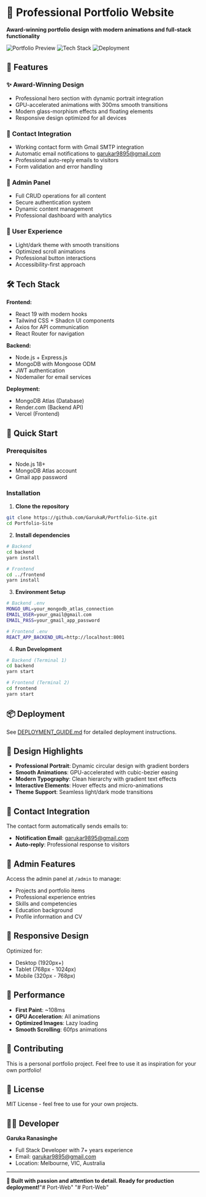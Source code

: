 # 🌟 Professional Portfolio Website

**Award-winning portfolio design with modern animations and full-stack functionality**

![Portfolio Preview](https://img.shields.io/badge/Status-Production%20Ready-brightgreen)
![Tech Stack](https://img.shields.io/badge/Stack-React%20%7C%20Node.js%20%7C%20MongoDB-blue)
![Deployment](https://img.shields.io/badge/Deploy-Vercel%20%7C%20Render-purple)

## 🎯 Features

### ✨ **Award-Winning Design**
- Professional hero section with dynamic portrait integration
- GPU-accelerated animations with 300ms smooth transitions
- Modern glass-morphism effects and floating elements
- Responsive design optimized for all devices

### 📧 **Contact Integration**
- Working contact form with Gmail SMTP integration
- Automatic email notifications to garukar9895@gmail.com
- Professional auto-reply emails to visitors
- Form validation and error handling

### 🔐 **Admin Panel**
- Full CRUD operations for all content
- Secure authentication system
- Dynamic content management
- Professional dashboard with analytics

### 🎨 **User Experience**
- Light/dark theme with smooth transitions
- Optimized scroll animations
- Professional button interactions
- Accessibility-first approach

## 🛠️ Tech Stack

**Frontend:**
- React 19 with modern hooks
- Tailwind CSS + Shadcn UI components
- Axios for API communication
- React Router for navigation

**Backend:**
- Node.js + Express.js
- MongoDB with Mongoose ODM
- JWT authentication
- Nodemailer for email services

**Deployment:**
- MongoDB Atlas (Database)
- Render.com (Backend API)
- Vercel (Frontend)

## 🚀 Quick Start

### Prerequisites
- Node.js 18+
- MongoDB Atlas account
- Gmail app password

### Installation

1. **Clone the repository**
```bash
git clone https://github.com/GarukaR/Portfolio-Site.git
cd Portfolio-Site
```

2. **Install dependencies**
```bash
# Backend
cd backend
yarn install

# Frontend
cd ../frontend
yarn install
```

3. **Environment Setup**
```bash
# Backend .env
MONGO_URL=your_mongodb_atlas_connection
EMAIL_USER=your_gmail@gmail.com
EMAIL_PASS=your_gmail_app_password

# Frontend .env
REACT_APP_BACKEND_URL=http://localhost:8001
```

4. **Run Development**
```bash
# Backend (Terminal 1)
cd backend
yarn start

# Frontend (Terminal 2)
cd frontend
yarn start
```

## 📦 Deployment

See [DEPLOYMENT_GUIDE.md](./DEPLOYMENT_GUIDE.md) for detailed deployment instructions.

## 🎨 Design Highlights

- **Professional Portrait**: Dynamic circular design with gradient borders
- **Smooth Animations**: GPU-accelerated with cubic-bezier easing
- **Modern Typography**: Clean hierarchy with gradient text effects
- **Interactive Elements**: Hover effects and micro-animations
- **Theme Support**: Seamless light/dark mode transitions

## 📧 Contact Integration

The contact form automatically sends emails to:
- **Notification Email**: garukar9895@gmail.com
- **Auto-reply**: Professional response to visitors

## 🔐 Admin Features

Access the admin panel at `/admin` to manage:
- Projects and portfolio items
- Professional experience entries
- Skills and competencies
- Education background
- Profile information and CV

## 📱 Responsive Design

Optimized for:
- Desktop (1920px+)
- Tablet (768px - 1024px)
- Mobile (320px - 768px)

## 🎯 Performance

- **First Paint**: ~108ms
- **GPU Acceleration**: All animations
- **Optimized Images**: Lazy loading
- **Smooth Scrolling**: 60fps animations

## 🤝 Contributing

This is a personal portfolio project. Feel free to use it as inspiration for your own portfolio!

## 📄 License

MIT License - feel free to use for your own projects.

## 👨‍💻 Developer

**Garuka Ranasinghe**
- Full Stack Developer with 7+ years experience
- Email: garukar9895@gmail.com
- Location: Melbourne, VIC, Australia

---

**🌟 Built with passion and attention to detail. Ready for production deployment!**"# Port-Web" 
"# Port-Web" 
